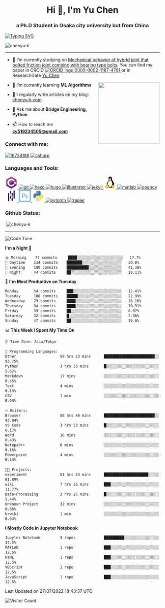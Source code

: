 <h1 align="center">Hi 👋, I'm Yu Chen 
</h1> 
<h3 align="center">a Ph.D Student in Osaka city university but from China</h3>


[![Typing SVG](https://readme-typing-svg.herokuapp.com?color=E536F7&vCenter=true&lines=Nice+to+meet+you+~~~;I'm+gonna+crash+out+%F0%9F%92%A4)](https://git.io/typing-svg)
<p align="left"> <img src="https://komarev.com/ghpvc/?username=chenyu-k&label=Profile%20views&color=0e75b6&style=flat&color=ff69b4" alt="chenyu-k" /> </p>

---

- 🔭 I’m currently studying on [Mechanical behavior of hybrid joint that bolted friction joint combing with bearing type bolts](https://www.researchgate.net/profile/Yu-Chen-505).  You can find my paper in ORCID <a href="https://orcid.org/0000-0002-1187-4761"> <img alt="ORCID logo" src="https://info.orcid.org/wp-content/uploads/2019/11/orcid_16x16.png" width="16" height="16" /> 0000-0002-1187-4761 </a> or in ResearchGate [Yu Chen](https://www.researchgate.net/profile/Yu-Chen-505)

<img align="right" width="200" height="200" src="https://raw.githubusercontent.com/ChenYu-K/ChenYu-K/main/charts/raining-pixel.gif">
     
- 🌱 I’m currently learning **ML Algorithms**

- 📝 I regularly write articles on my blog: [chenyu-k.com](chenyu-k.com) 
- 💬 Ask me about **Bridge Engineering, Python**

- 📫 How to reach me **cy519234505@gmail.com**


<h3 align="left">Connect with me:</h3>
<p align="left">
<a href="https://stackoverflow.com/users/16734188" target="blank"><img align="center" src="https://raw.githubusercontent.com/rahuldkjain/github-profile-readme-generator/master/src/images/icons/Social/stack-overflow.svg" alt="16734188" height="30" width="40" /></a>
<a href="https://www.researchgate.net/profile/Yu-Chen-505" target="_blank" rel="noreferrer"> <img align="center" src="https://raw.githubusercontent.com/ChenYu-K/ChenYu-K/main/charts/researchgate.svg" alt="csharp" width="35" height="35"/> </a>
</p>



<h3 align="left">Languages and Tools:</h3>
<p align="left"> <a href="https://www.w3schools.com/cs/" target="_blank" rel="noreferrer"> <img src="https://raw.githubusercontent.com/devicons/devicon/master/icons/csharp/csharp-original.svg" alt="csharp" width="40" height="40"/> </a> <a href="https://git-scm.com/" target="_blank" rel="noreferrer"> <img src="https://www.vectorlogo.zone/logos/git-scm/git-scm-icon.svg" alt="git" width="40" height="40"/> </a> <a href="hexo.io/" target="_blank" rel="noreferrer"> <img src="https://www.vectorlogo.zone/logos/hexoio/hexoio-icon.svg" alt="hexo" width="40" height="40"/> </a> <a href="https://gohugo.io/" target="_blank" rel="noreferrer"> <img src="https://api.iconify.design/logos-hugo.svg" alt="hugo" width="40" height="40"/> </a> <a href="https://www.adobe.com/in/products/illustrator.html" target="_blank" rel="noreferrer"> <img src="https://www.vectorlogo.zone/logos/adobe_illustrator/adobe_illustrator-icon.svg" alt="illustrator" width="40" height="40"/> </a> <a href="https://jekyllrb.com/" target="_blank" rel="noreferrer"> <img src="https://www.vectorlogo.zone/logos/jekyllrb/jekyllrb-icon.svg" alt="jekyll" width="40" height="40"/> </a> <a href="https://www.linux.org/" target="_blank" rel="noreferrer"> <img src="https://raw.githubusercontent.com/devicons/devicon/master/icons/linux/linux-original.svg" alt="linux" width="40" height="40"/> </a> <a href="https://www.mathworks.com/" target="_blank" rel="noreferrer"> <img src="https://upload.wikimedia.org/wikipedia/commons/2/21/Matlab_Logo.png" alt="matlab" width="40" height="40"/> </a> <a href="https://opencv.org/" target="_blank" rel="noreferrer"> <img src="https://www.vectorlogo.zone/logos/opencv/opencv-icon.svg" alt="opencv" width="40" height="40"/> </a> <a href="https://pandas.pydata.org/" target="_blank" rel="noreferrer"> <img src="https://raw.githubusercontent.com/devicons/devicon/2ae2a900d2f041da66e950e4d48052658d850630/icons/pandas/pandas-original.svg" alt="pandas" width="40" height="40"/> </a> <a href="https://www.photoshop.com/en" target="_blank" rel="noreferrer"> <img src="https://raw.githubusercontent.com/devicons/devicon/master/icons/photoshop/photoshop-line.svg" alt="photoshop" width="40" height="40"/> </a> <a href="https://www.python.org" target="_blank" rel="noreferrer"> <img src="https://raw.githubusercontent.com/devicons/devicon/master/icons/python/python-original.svg" alt="python" width="40" height="40"/> </a> <a href="https://pytorch.org/" target="_blank" rel="noreferrer"> <img src="https://www.vectorlogo.zone/logos/pytorch/pytorch-icon.svg" alt="pytorch" width="40" height="40"/> </a> <a href="https://zapier.com" target="_blank" rel="noreferrer"> <img src="https://www.vectorlogo.zone/logos/zapier/zapier-icon.svg" alt="zapier" width="40" height="40"/> </a> </p>

<h3 align="left">Github Status:</h3>
<p>&nbsp;<img align="center" src="https://github-readme-stats.vercel.app/api?username=chenyu-k&show_icons=true&locale=en&theme=radical" alt="chenyu-k" /></p>

---

<!--START_SECTION:waka-->
![Code Time](http://img.shields.io/badge/Code%20Time-170%20hrs%208%20mins-blue)

**I'm a Night 🦉** 

```text
🌞 Morning    77 commits     ████░░░░░░░░░░░░░░░░░░░░░   17.7% 
🌆 Daytime    134 commits    ███████░░░░░░░░░░░░░░░░░░   30.8% 
🌃 Evening    180 commits    ██████████░░░░░░░░░░░░░░░   41.38% 
🌙 Night      44 commits     ██░░░░░░░░░░░░░░░░░░░░░░░   10.11%

```
📅 **I'm Most Productive on Tuesday** 

```text
Monday       54 commits     ███░░░░░░░░░░░░░░░░░░░░░░   12.41% 
Tuesday      100 commits    █████░░░░░░░░░░░░░░░░░░░░   22.99% 
Wednesday    79 commits     ████░░░░░░░░░░░░░░░░░░░░░   18.16% 
Thursday     84 commits     ████░░░░░░░░░░░░░░░░░░░░░   19.31% 
Friday       39 commits     ██░░░░░░░░░░░░░░░░░░░░░░░   8.97% 
Saturday     32 commits     █░░░░░░░░░░░░░░░░░░░░░░░░   7.36% 
Sunday       47 commits     ██░░░░░░░░░░░░░░░░░░░░░░░   10.8%

```


📊 **This Week I Spent My Time On** 

```text
⌚︎ Time Zone: Asia/Tokyo

💬 Programming Languages: 
Other                    59 hrs 13 mins      ███████████████████████░░   93.75% 
Python                   3 hrs 33 mins       █░░░░░░░░░░░░░░░░░░░░░░░░   5.62% 
Markdown                 17 mins             ░░░░░░░░░░░░░░░░░░░░░░░░░   0.45% 
Text                     4 mins              ░░░░░░░░░░░░░░░░░░░░░░░░░   0.13% 
CSV                      1 min               ░░░░░░░░░░░░░░░░░░░░░░░░░   0.03%

🔥 Editors: 
Browser                  58 hrs 46 mins      ███████████████████████░░   93.04% 
VS Code                  3 hrs 53 mins       █░░░░░░░░░░░░░░░░░░░░░░░░   6.17% 
Word                     16 mins             ░░░░░░░░░░░░░░░░░░░░░░░░░   0.43% 
Notepad++                6 mins              ░░░░░░░░░░░░░░░░░░░░░░░░░   0.16% 
Powerpoint               4 mins              ░░░░░░░░░░░░░░░░░░░░░░░░░   0.13%

🐱‍💻 Projects: 
experiment               51 hrs 43 mins      ████████████████████░░░░░   81.89% 
wiki                     7 hrs 26 mins       ███░░░░░░░░░░░░░░░░░░░░░░   11.77% 
Data-Processing          3 hrs 26 mins       █░░░░░░░░░░░░░░░░░░░░░░░░   5.44% 
Unknown Project          32 mins             ░░░░░░░░░░░░░░░░░░░░░░░░░   0.86% 
brwiki                   1 min               ░░░░░░░░░░░░░░░░░░░░░░░░░   0.04%

```

**I Mostly Code in Jupyter Notebook** 

```text
Jupyter Notebook         3 repos             █████████░░░░░░░░░░░░░░░░   37.5% 
MATLAB                   1 repo              ███░░░░░░░░░░░░░░░░░░░░░░   12.5% 
HTML                     1 repo              ███░░░░░░░░░░░░░░░░░░░░░░   12.5% 
VBScript                 1 repo              ███░░░░░░░░░░░░░░░░░░░░░░   12.5% 
JavaScript               1 repo              ███░░░░░░░░░░░░░░░░░░░░░░   12.5%

```



 Last Updated on 27/07/2022 18:43:37 UTC
<!--END_SECTION:waka-->

![Visitor Count](https://profile-counter.glitch.me/ChenYu-K/count.svg)

<!--  -->
<!-- # Powerby -->
<!-- [views-counter](https://github.com/antonkomarev/github-profile-views-counter) -->
<!--  -->
